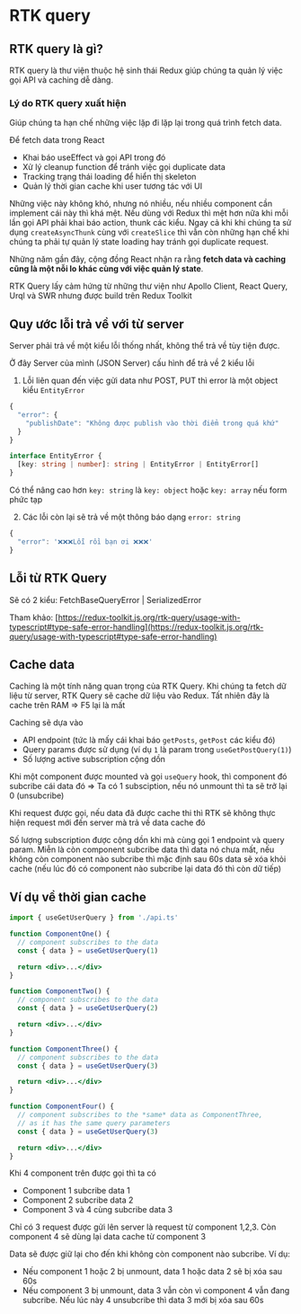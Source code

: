 # RTK query

## RTK query là gì?

RTK query là thư viện thuộc hệ sinh thái Redux giúp chúng ta quản lý việc gọi API và caching dễ dàng.

### Lý do RTK query xuất hiện

Giúp chúng ta hạn chế những việc lặp đi lặp lại trong quá trình fetch data.

Để fetch data trong React

- Khai báo useEffect và gọi API trong đó
- Xử lý cleanup function để tránh việc gọi duplicate data
- Tracking trạng thái loading để hiển thị skeleton
- Quản lý thời gian cache khi user tương tác với UI

Những việc này không khó, nhưng nó nhiều, nếu nhiều component cần implement cái này thì khá mệt. Nếu dùng với Redux thì mệt hơn nữa khi mỗi lần gọi API phải khai báo action, thunk các kiểu. Ngay cả khi khi chúng ta sử dụng `createAsyncThunk` cùng với `createSlice` thì vẫn còn những hạn chế khi chúng ta phải tự quản lý state loading hay tránh gọi duplicate request.

Những năm gần đây, cộng đồng React nhận ra rằng **fetch data và caching cũng là một nỗi lo khác cùng với việc quản lý state**.

RTK Query lấy cảm hứng từ những thư viện như Apollo Client, React Query, Urql và SWR nhưng được build trên Redux Toolkit

## Quy ước lỗi trả về với từ server

Server phải trả về một kiểu lỗi thống nhất, không thể trả về tùy tiện được.

Ở đây Server của mình (JSON Server) cấu hình để trả về 2 kiểu lỗi

1. Lỗi liên quan đến việc gửi data như POST, PUT thì error là một object kiểu `EntityError`

```ts
{
  "error": {
    "publishDate": "Không được publish vào thời điểm trong quá khứ"
  }
}
```

```ts
interface EntityError {
  [key: string | number]: string | EntityError | EntityError[]
}
```

Có thể nâng cao hơn `key: string` là `key: object` hoặc `key: array` nếu form phức tạp

2. Các lỗi còn lại sẽ trả về một thông báo dạng `error: string`

```ts
{
  "error": '❌❌❌Lỗi rồi bạn ơi ❌❌❌'
}
```

## Lỗi từ RTK Query

Sẽ có 2 kiểu: FetchBaseQueryError | SerializedError

Tham khảo: [https://redux-toolkit.js.org/rtk-query/usage-with-typescript#type-safe-error-handling](https://redux-toolkit.js.org/rtk-query/usage-with-typescript#type-safe-error-handling)

## Cache data

Caching là một tính năng quan trọng của RTK Query. Khi chúng ta fetch dữ liệu từ server, RTK Query sẽ cache dữ liệu vào Redux. Tất nhiên đây là cache trên RAM => F5 lại là mất

Caching sẽ dựa vào

- API endpoint (tức là mấy cái khai báo `getPosts`, `getPost` các kiểu đó)
- Query params được sử dụng (ví dụ `1` là param trong `useGetPostQuery(1)`)
- Số lượng active subscription cộng dồn

Khi một component được mounted và gọi `useQuery` hook, thì component đó subcribe cái data đó => Ta có 1 subsciption, nếu nó unmount thì ta sẽ trở lại 0 (unsubcribe)

Khi request được gọi, nếu data đã được cache thi thì RTK sẽ không thực hiện request mới đến server mà trả về data cache đó

Số lượng subscription được cộng dồn khi mà cùng gọi 1 endpoint và query param. Miễn là còn component subcribe data thì data nó chưa mất, nếu không còn component nào subcribe thì mặc định sau 60s data sẽ xóa khỏi cache (nếu lúc đó có component nào subcribe lại data đó thì còn dữ tiếp)

## Ví dụ về thời gian cache

```jsx
import { useGetUserQuery } from './api.ts'

function ComponentOne() {
  // component subscribes to the data
  const { data } = useGetUserQuery(1)

  return <div>...</div>
}

function ComponentTwo() {
  // component subscribes to the data
  const { data } = useGetUserQuery(2)

  return <div>...</div>
}

function ComponentThree() {
  // component subscribes to the data
  const { data } = useGetUserQuery(3)

  return <div>...</div>
}

function ComponentFour() {
  // component subscribes to the *same* data as ComponentThree,
  // as it has the same query parameters
  const { data } = useGetUserQuery(3)

  return <div>...</div>
}
```

Khi 4 component trên được gọi thì ta có

- Component 1 subcribe data 1
- Component 2 subcribe data 2
- Component 3 và 4 cùng subcribe data 3

Chỉ có 3 request được gửi lên server là request từ component 1,2,3. Còn component 4 sẽ dùng lại data cache từ component 3

Data sẽ được giữ lại cho đến khi không còn component nào subcribe. Ví dụ:

- Nếu component 1 hoặc 2 bị unmount, data 1 hoặc data 2 sẽ bị xóa sau 60s
- Nếu component 3 bị unmount, data 3 vẫn còn vì component 4 vẫn đang subcribe. Nếu lúc này 4 unsubcribe thì data 3 mới bị xóa sau 60s
